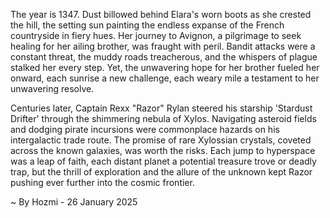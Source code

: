 
The year is 1347.  Dust billowed behind Elara's worn boots as she crested the hill, the setting sun painting the endless expanse of the French countryside in fiery hues. Her journey to Avignon, a pilgrimage to seek healing for her ailing brother, was fraught with peril.  Bandit attacks were a constant threat, the muddy roads treacherous, and the whispers of plague stalked her every step.  Yet, the unwavering hope for her brother fueled her onward, each sunrise a new challenge, each weary mile a testament to her unwavering resolve.

Centuries later, Captain Rexx "Razor"  Rylan steered his starship 'Stardust Drifter' through the shimmering nebula of Xylos.  Navigating asteroid fields and dodging pirate incursions were commonplace hazards on his intergalactic trade route.  The promise of rare Xylossian crystals, coveted across the known galaxies, was worth the risks.  Each jump to hyperspace was a leap of faith, each distant planet a potential treasure trove or deadly trap, but the thrill of exploration and the allure of the unknown kept Razor pushing ever further into the cosmic frontier.

~ By Hozmi - 26 January 2025
